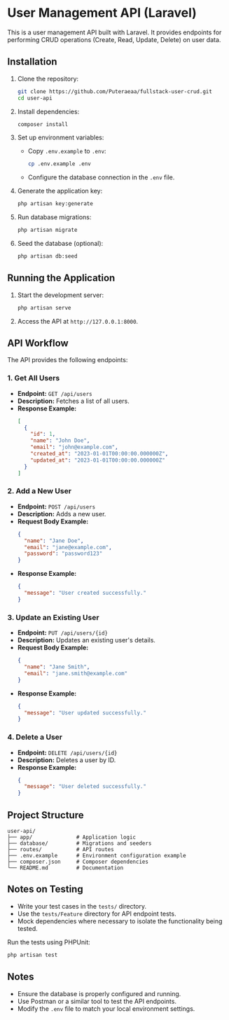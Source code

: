 # User Management API (Laravel)

This is a user management API built with Laravel. It provides endpoints for performing CRUD operations (Create, Read, Update, Delete) on user data.

## Installation

1. Clone the repository:
   ```bash
   git clone https://github.com/Puteraeaa/fullstack-user-crud.git
   cd user-api
   ```

2. Install dependencies:
   ```bash
   composer install
   ```

3. Set up environment variables:
   - Copy `.env.example` to `.env`:
     ```bash
     cp .env.example .env
     ```
   - Configure the database connection in the `.env` file.

4. Generate the application key:
   ```bash
   php artisan key:generate
   ```

5. Run database migrations:
   ```bash
   php artisan migrate
   ```

6. Seed the database (optional):
   ```bash
   php artisan db:seed
   ```

## Running the Application

1. Start the development server:
   ```bash
   php artisan serve
   ```

2. Access the API at `http://127.0.0.1:8000`.

## API Workflow

The API provides the following endpoints:

### 1. Get All Users
- **Endpoint:** `GET /api/users`
- **Description:** Fetches a list of all users.
- **Response Example:**
  ```json
  [
    {
      "id": 1,
      "name": "John Doe",
      "email": "john@example.com",
      "created_at": "2023-01-01T00:00:00.000000Z",
      "updated_at": "2023-01-01T00:00:00.000000Z"
    }
  ]
  ```

### 2. Add a New User
- **Endpoint:** `POST /api/users`
- **Description:** Adds a new user.
- **Request Body Example:**
  ```json
  {
    "name": "Jane Doe",
    "email": "jane@example.com",
    "password": "password123"
  }
  ```
- **Response Example:**
  ```json
  {
    "message": "User created successfully."
  }
  ```

### 3. Update an Existing User
- **Endpoint:** `PUT /api/users/{id}`
- **Description:** Updates an existing user's details.
- **Request Body Example:**
  ```json
  {
    "name": "Jane Smith",
    "email": "jane.smith@example.com"
  }
  ```
- **Response Example:**
  ```json
  {
    "message": "User updated successfully."
  }
  ```

### 4. Delete a User
- **Endpoint:** `DELETE /api/users/{id}`
- **Description:** Deletes a user by ID.
- **Response Example:**
  ```json
  {
    "message": "User deleted successfully."
  }
  ```

## Project Structure

```
user-api/
├── app/              # Application logic
├── database/         # Migrations and seeders
├── routes/           # API routes
├── .env.example      # Environment configuration example
├── composer.json     # Composer dependencies
└── README.md         # Documentation
```


## Notes on Testing

- Write your test cases in the `tests/` directory.
- Use the `tests/Feature` directory for API endpoint tests.
- Mock dependencies where necessary to isolate the functionality being tested.

Run the tests using PHPUnit:
   ```bash
   php artisan test
   ```

## Notes

- Ensure the database is properly configured and running.
- Use Postman or a similar tool to test the API endpoints.
- Modify the `.env` file to match your local environment settings.
